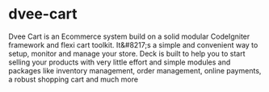 # dvee-cart
Dvee Cart is an Ecommerce system build on a solid modular CodeIgniter framework and flexi cart toolkit. It&amp;#8217;s a simple and convenient way to setup, monitor and manage your store. Deck is built to help you to start selling your products with very little effort and simple modules and packages like inventory management, order management, online payments, a robust shopping cart and much more
